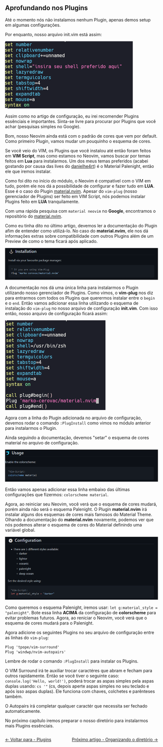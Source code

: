 ## Aprofundando nos Plugins

Até o momento nós não instalamos nenhum Plugin, apenas demos setup em algumas configurações.

Por enquanto, nosso arquivo init.vim está assim:

![init.vim inicial](../../images/modulo-01/init.png)

Assim como no artigo de configuração, eu irei recomender Plugins essênciais e importantes. Sinta-se livre para procurar por Plugins que você achar (pesquisas simples no Google).

Bom, nosso Neovim ainda está com o padrão de cores que vem por default. Como primeiro Plugin, vamos mudar um pouquinho o esquema de cores.

Se você veio do VIM, os Plugins que você instalou até então foram feitos em **VIM Script**, mas como estamos no Neovim, vamos buscar por temas feitos em **Lua** para instalarmos. Um dos meus temas preferidos (acabei gostando por causa das lives do [danielhe4rt](https://www.twitch.tv/danielhe4rt)) é o Material Palenight, então ele que iremos instalar.

Como foi dito no início do módulo, o Neovim é compatível com o VIM em tudo, porém ele nos dá a possibilidade de configurar e fazer tudo em **LUA**. Esse é o caso do Plugin [material.nvim](https://github.com/marko-cerovac/material.nvim). Apesar do `vim-plug` (nosso gerenciador de Plugins) ser feito em VIM Script, nós podemos instalar Plugins feito em **LUA** tranquilamente.

Com uma rápida pesquisa com `material neovim` no **Google**, encontramos o repositório do [material.nvim](https://github.com/marko-cerovac/material.nvim).

Como eu tinha dito no último artigo, devemos ler a documentação do Plugin afim de entender como utilizá-lo. No caso do **material.nvim**, ele nos dá informações extras sobre compatibilidade com outros Plugins além de um Preview de como o tema ficará após aplicado.

![material.nvim instalação](../../images/modulo-01/materialnviminstallation.png)

A documentação nos dá uma única linha para instalarmos o Plugin utilizando nosso gerenciador de Plugins. Como vimos, o **vim-plug** nos diz para entrarmos com todos os Plugins que querermos instalar entre o `begin` e o `end`. Então vamos adicionar essa linha utilizando o esquema de instalação do `vim-plug` no nosso arquivo de configuração **init.vim**. Com isso então, nosso arquivo de configuração ficará assim:

![init.vim após o material](../../images/modulo-01/initvimmaterial.png)

Agora com a linha do Plugin adicionada no arquivo de configuração, devemos rodar o comando `:PlugInstall` como vimos no módulo anterior para instalarmos o Plugin.

Ainda seguindo a documentação, devemos "setar" o esquema de cores material no arquivo de configuração.

![setar material](../../images/modulo-01/setar-material-theme.png)

Então vamos apenas adicionar essa linha embaixo das últimas configurações que fizermos: `colorscheme material`.

Agora, ao reiniciar seu Neovim, você verá que o esquema de cores mudará, porém ainda não será o esquema Palenight. O Plugin **material.nvim** irá instalar alguns dos esquemas de cores mais famosos do Material Theme. Olhando a documentação do **material.nvim** novamente, podemos ver que nós podemos alterar o esquema de cores do Material definindo uma variável global.

![material config theme](../../images/modulo-01/materialconfig.png)

Como queremos o esquema Palenight, iremos usar: `let g:material_style = "palenight"`. Bote essa linha **ACIMA** da configuração de **colorscheme** para evitar problemas futuros. Agora, ao reniciar o Neovim, você verá que o esquema de cores mudará para o Palenight.

Agora adicione os seguintes Plugins no seu arquivo de configuração entre as linhas do `vim-plug`:

```
Plug 'tpope/vim-surround'
Plug 'windwp/nvim-autopairs'
```

Lembre de rodar o comando `:PlugInstall` para instalar os Plugins.

O VIM Surround irá te auxiliar trocar caractéres que abram e fecham para outros rapidamente. Então se você tiver o seguinte caso: `console.log('Hello, world!')`, poderá trocar as aspas simples pela aspas duplas usando: `cs '"` (cs, depois aperte aspas simples no seu teclado e após isso aspas duplas). Ele funciona com chaves, colchetes e parênteses também.

O Autopairs irá completar qualquer caractér que necessita ser fechado automaticamente.

No próximo capítulo iremos preparar o nosso diretório para instalarmos mais Plugins essênciais.

<div style="display: flex; justify-content: space-between;">
    <p align="left">
        <a href="./plugins.md"><- Voltar para - Plugins</a>
    </p>
    <p align="right">
        <a href="./organizando-diretorio.md">Próximo artigo - Organizando o diretório -></a>
    </p>
</div>